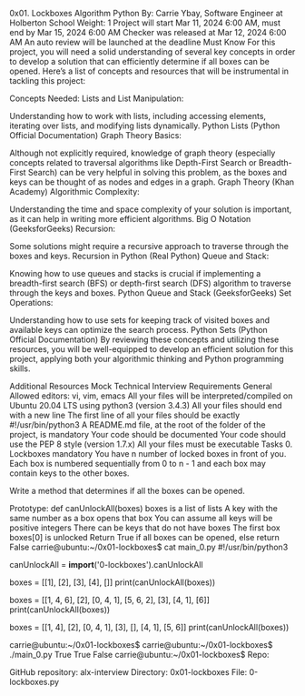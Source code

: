 0x01. Lockboxes
Algorithm
Python
 By: Carrie Ybay, Software Engineer at Holberton School
 Weight: 1
 Project will start Mar 11, 2024 6:00 AM, must end by Mar 15, 2024 6:00 AM
 Checker was released at Mar 12, 2024 6:00 AM
 An auto review will be launched at the deadline
Must Know
For this project, you will need a solid understanding of several key concepts in order to develop a solution that can efficiently determine if all boxes can be opened. Here’s a list of concepts and resources that will be instrumental in tackling this project:

Concepts Needed:
Lists and List Manipulation:

Understanding how to work with lists, including accessing elements, iterating over lists, and modifying lists dynamically.
Python Lists (Python Official Documentation)
Graph Theory Basics:

Although not explicitly required, knowledge of graph theory (especially concepts related to traversal algorithms like Depth-First Search or Breadth-First Search) can be very helpful in solving this problem, as the boxes and keys can be thought of as nodes and edges in a graph.
Graph Theory (Khan Academy)
Algorithmic Complexity:

Understanding the time and space complexity of your solution is important, as it can help in writing more efficient algorithms.
Big O Notation (GeeksforGeeks)
Recursion:

Some solutions might require a recursive approach to traverse through the boxes and keys.
Recursion in Python (Real Python)
Queue and Stack:

Knowing how to use queues and stacks is crucial if implementing a breadth-first search (BFS) or depth-first search (DFS) algorithm to traverse through the keys and boxes.
Python Queue and Stack (GeeksforGeeks)
Set Operations:

Understanding how to use sets for keeping track of visited boxes and available keys can optimize the search process.
Python Sets (Python Official Documentation)
By reviewing these concepts and utilizing these resources, you will be well-equipped to develop an efficient solution for this project, applying both your algorithmic thinking and Python programming skills.

Additional Resources
Mock Technical Interview
Requirements
General
Allowed editors: vi, vim, emacs
All your files will be interpreted/compiled on Ubuntu 20.04 LTS using python3 (version 3.4.3)
All your files should end with a new line
The first line of all your files should be exactly #!/usr/bin/python3
A README.md file, at the root of the folder of the project, is mandatory
Your code should be documented
Your code should use the PEP 8 style (version 1.7.x)
All your files must be executable
Tasks
0. Lockboxes
mandatory
You have n number of locked boxes in front of you. Each box is numbered sequentially from 0 to n - 1 and each box may contain keys to the other boxes.

Write a method that determines if all the boxes can be opened.

Prototype: def canUnlockAll(boxes)
boxes is a list of lists
A key with the same number as a box opens that box
You can assume all keys will be positive integers
There can be keys that do not have boxes
The first box boxes[0] is unlocked
Return True if all boxes can be opened, else return False
carrie@ubuntu:~/0x01-lockboxes$ cat main_0.py
#!/usr/bin/python3

canUnlockAll = __import__('0-lockboxes').canUnlockAll

boxes = [[1], [2], [3], [4], []]
print(canUnlockAll(boxes))

boxes = [[1, 4, 6], [2], [0, 4, 1], [5, 6, 2], [3], [4, 1], [6]]
print(canUnlockAll(boxes))

boxes = [[1, 4], [2], [0, 4, 1], [3], [], [4, 1], [5, 6]]
print(canUnlockAll(boxes))

carrie@ubuntu:~/0x01-lockboxes$
carrie@ubuntu:~/0x01-lockboxes$ ./main_0.py
True
True
False
carrie@ubuntu:~/0x01-lockboxes$
Repo:

GitHub repository: alx-interview
Directory: 0x01-lockboxes
File: 0-lockboxes.py
  

